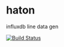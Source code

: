# haton
influxdb line data gen

[![Build Status](https://travis-ci.org/patdhlk/haton.svg?branch=master)](https://travis-ci.org/patdhlk/haton)
